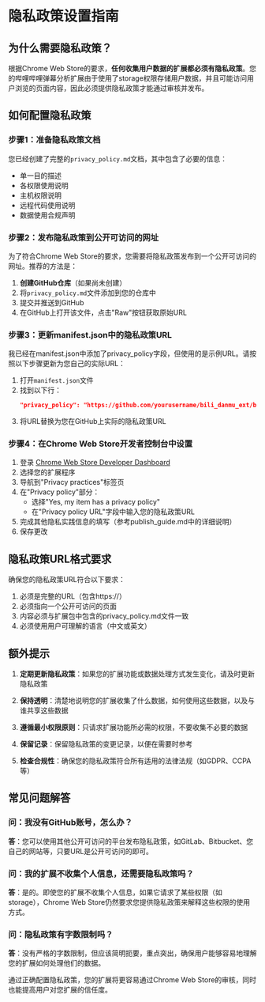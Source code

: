 # 隐私政策设置指南

## 为什么需要隐私政策？

根据Chrome Web Store的要求，**任何收集用户数据的扩展都必须有隐私政策**。您的哔哩哔哩弹幕分析扩展由于使用了storage权限存储用户数据，并且可能访问用户浏览的页面内容，因此必须提供隐私政策才能通过审核并发布。

## 如何配置隐私政策

### 步骤1：准备隐私政策文档

您已经创建了完整的`privacy_policy.md`文档，其中包含了必要的信息：
- 单一目的描述
- 各权限使用说明
- 主机权限说明
- 远程代码使用说明
- 数据使用合规声明

### 步骤2：发布隐私政策到公开可访问的网址

为了符合Chrome Web Store的要求，您需要将隐私政策发布到一个公开可访问的网址。推荐的方法是：

1. **创建GitHub仓库**（如果尚未创建）
2. 将`privacy_policy.md`文件添加到您的仓库中
3. 提交并推送到GitHub
4. 在GitHub上打开该文件，点击"Raw"按钮获取原始URL

### 步骤3：更新manifest.json中的隐私政策URL

我已经在manifest.json中添加了privacy_policy字段，但使用的是示例URL。请按照以下步骤更新为您自己的实际URL：

1. 打开`manifest.json`文件
2. 找到以下行：
   ```json
   "privacy_policy": "https://github.com/yourusername/bili_danmu_ext/blob/main/privacy_policy.md",
   ```
3. 将URL替换为您在GitHub上实际的隐私政策URL

### 步骤4：在Chrome Web Store开发者控制台中设置

1. 登录 [Chrome Web Store Developer Dashboard](https://chrome.google.com/webstore/devconsole)
2. 选择您的扩展程序
3. 导航到"Privacy practices"标签页
4. 在"Privacy policy"部分：
   - 选择"Yes, my item has a privacy policy"
   - 在"Privacy policy URL"字段中输入您的隐私政策URL
5. 完成其他隐私实践信息的填写（参考publish_guide.md中的详细说明）
6. 保存更改

## 隐私政策URL格式要求

确保您的隐私政策URL符合以下要求：

1. 必须是完整的URL（包含https://）
2. 必须指向一个公开可访问的页面
3. 内容必须与扩展包中包含的privacy_policy.md文件一致
4. 必须使用用户可理解的语言（中文或英文）

## 额外提示

1. **定期更新隐私政策**：如果您的扩展功能或数据处理方式发生变化，请及时更新隐私政策

2. **保持透明**：清楚地说明您的扩展收集了什么数据，如何使用这些数据，以及与谁共享这些数据

3. **遵循最小权限原则**：只请求扩展功能所必需的权限，不要收集不必要的数据

4. **保留记录**：保留隐私政策的变更记录，以便在需要时参考

5. **检查合规性**：确保您的隐私政策符合所有适用的法律法规（如GDPR、CCPA等）

## 常见问题解答

### 问：我没有GitHub账号，怎么办？

**答**：您可以使用其他公开可访问的平台发布隐私政策，如GitLab、Bitbucket、您自己的网站等，只要URL是公开可访问的即可。

### 问：我的扩展不收集个人信息，还需要隐私政策吗？

**答**：是的。即使您的扩展不收集个人信息，如果它请求了某些权限（如storage），Chrome Web Store仍然要求您提供隐私政策来解释这些权限的使用方式。

### 问：隐私政策有字数限制吗？

**答**：没有严格的字数限制，但应该简明扼要，重点突出，确保用户能够容易地理解您的扩展如何处理他们的数据。

通过正确配置隐私政策，您的扩展将更容易通过Chrome Web Store的审核，同时也能提高用户对您扩展的信任度。
